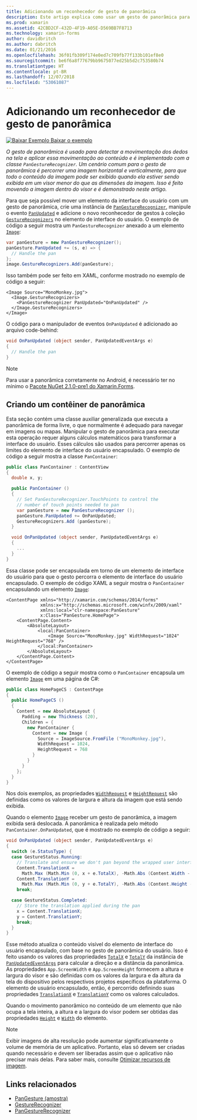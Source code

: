 ```yaml
---
title: Adicionando um reconhecedor de gesto de panorâmica
description: Este artigo explica como usar um gesto de panorâmica para percorrer uma imagem horizontal e verticalmente, para que todo o conteúdo da imagem pode ser exibido quando ela estiver sendo exibida em um visor menor do que as dimensões da imagem.
ms.prod: xamarin
ms.assetid: 42CBD2CF-432D-4F19-A05E-D569BB7F8713
ms.technology: xamarin-forms
author: davidbritch
ms.author: dabritch
ms.date: 01/21/2016
ms.openlocfilehash: 36f01fb309f174e0ed7c709fb77f133b101ef8e0
ms.sourcegitcommit: be6f6a8f77679bb9675077ed25b5d2c753580b74
ms.translationtype: HT
ms.contentlocale: pt-BR
ms.lasthandoff: 12/07/2018
ms.locfileid: "53061087"
---
```

# <a name="adding-a-pan-gesture-recognizer"></a>Adicionando um reconhecedor de gesto de panorâmica

[![Baixar Exemplo](~/media/shared/download.png) Baixar o exemplo](https://developer.xamarin.com/samples/xamarin-forms/WorkingWithGestures/PanGesture/)

_O gesto de panorâmica é usado para detectar a movimentação dos dedos na tela e aplicar essa movimentação ao conteúdo e é implementado com a classe `PanGestureRecognizer`. Um cenário comum para o gesto de panorâmica é percorrer uma imagem horizontal e verticalmente, para que todo o conteúdo da imagem pode ser exibido quando ela estiver sendo exibida em um visor menor do que as dimensões da imagem. Isso é feito movendo a imagem dentro do visor e é demonstrado neste artigo._

Para que seja possível mover um elemento da interface do usuário com um gesto de panorâmica, crie uma instância de [`PanGestureRecognizer`](xref:Xamarin.Forms.PanGestureRecognizer), manipule o evento [`PanUpdated`](xref:Xamarin.Forms.PanGestureRecognizer.PanUpdated) e adicione o novo reconhecedor de gestos à coleção [`GestureRecognizers`](xref:Xamarin.Forms.View.GestureRecognizers) no elemento de interface do usuário. O exemplo de código a seguir mostra um `PanGestureRecognizer` anexado a um elemento [`Image`](xref:Xamarin.Forms.Image):

```csharp
var panGesture = new PanGestureRecognizer();
panGesture.PanUpdated += (s, e) => {
  // Handle the pan
};
image.GestureRecognizers.Add(panGesture);
```

Isso também pode ser feito em XAML, conforme mostrado no exemplo de código a seguir:

```xaml
<Image Source="MonoMonkey.jpg">
  <Image.GestureRecognizers>
    <PanGestureRecognizer PanUpdated="OnPanUpdated" />
  </Image.GestureRecognizers>
</Image>
```

O código para o manipulador de eventos `OnPanUpdated` é adicionado ao arquivo code-behind:

```csharp
void OnPanUpdated (object sender, PanUpdatedEventArgs e)
{
  // Handle the pan
}
```

> [!NOTE]
> Para usar a panorâmica corretamente no Android, é necessário ter no mínimo o [Pacote NuGet 2.1.0-pre1 do Xamarin.Forms](https://www.nuget.org/packages/Xamarin.Forms/2.1.0.6501-pre1).

## <a name="creating-a-pan-container"></a>Criando um contêiner de panorâmica

Esta seção contém uma classe auxiliar generalizada que executa a panorâmica de forma livre, o que normalmente é adequado para navegar em imagens ou mapas. Manipular o gesto de panorâmica para executar esta operação requer alguns cálculos matemáticos para transformar a interface do usuário. Esses cálculos são usados para percorrer apenas os limites do elemento de interface do usuário encapsulado. O exemplo de código a seguir mostra a classe `PanContainer`:

```csharp
public class PanContainer : ContentView
{
  double x, y;

  public PanContainer ()
  {
    // Set PanGestureRecognizer.TouchPoints to control the
    // number of touch points needed to pan
    var panGesture = new PanGestureRecognizer ();
    panGesture.PanUpdated += OnPanUpdated;
    GestureRecognizers.Add (panGesture);
  }

  void OnPanUpdated (object sender, PanUpdatedEventArgs e)
  {
    ...
  }
}
```

Essa classe pode ser encapsulada em torno de um elemento de interface do usuário para que o gesto percorra o elemento de interface do usuário encapsulado. O exemplo de código XAML a seguir mostra o `PanContainer` encapsulando um elemento [`Image`](xref:Xamarin.Forms.Image):

```xaml
<ContentPage xmlns="http://xamarin.com/schemas/2014/forms"
             xmlns:x="http://schemas.microsoft.com/winfx/2009/xaml"
             xmlns:local="clr-namespace:PanGesture"
             x:Class="PanGesture.HomePage">
    <ContentPage.Content>
        <AbsoluteLayout>
            <local:PanContainer>
                <Image Source="MonoMonkey.jpg" WidthRequest="1024" HeightRequest="768" />
            </local:PanContainer>
        </AbsoluteLayout>
    </ContentPage.Content>
</ContentPage>
```

O exemplo de código a seguir mostra como o `PanContainer` encapsula um elemento [`Image`](xref:Xamarin.Forms.Image) em uma página de C#:

```csharp
public class HomePageCS : ContentPage
{
  public HomePageCS ()
  {
    Content = new AbsoluteLayout {
      Padding = new Thickness (20),
      Children = {
        new PanContainer {
          Content = new Image {
            Source = ImageSource.FromFile ("MonoMonkey.jpg"),
            WidthRequest = 1024,
            HeightRequest = 768
          }
        }
      }
    };
  }
}
```

Nos dois exemplos, as propriedades [`WidthRequest`](xref:Xamarin.Forms.VisualElement.WidthRequest) e [`HeightRequest`](xref:Xamarin.Forms.VisualElement.HeightRequest) são definidas como os valores de largura e altura da imagem que está sendo exibida.

Quando o elemento [`Image`](xref:Xamarin.Forms.Image) receber um gesto de panorâmica, a imagem exibida será deslocada. A panorâmica é realizada pelo método `PanContainer.OnPanUpdated`, que é mostrado no exemplo de código a seguir:

```csharp
void OnPanUpdated (object sender, PanUpdatedEventArgs e)
{
  switch (e.StatusType) {
  case GestureStatus.Running:
    // Translate and ensure we don't pan beyond the wrapped user interface element bounds.
    Content.TranslationX =
      Math.Max (Math.Min (0, x + e.TotalX), -Math.Abs (Content.Width - App.ScreenWidth));
    Content.TranslationY =
      Math.Max (Math.Min (0, y + e.TotalY), -Math.Abs (Content.Height - App.ScreenHeight));
    break;

  case GestureStatus.Completed:
    // Store the translation applied during the pan
    x = Content.TranslationX;
    y = Content.TranslationY;
    break;
  }
}
```

Esse método atualiza o conteúdo visível do elemento de interface do usuário encapsulado, com base no gesto de panorâmica do usuário. Isso é feito usando os valores das propriedades [`TotalX`](xref:Xamarin.Forms.PanUpdatedEventArgs.TotalX) e [`TotalY`](xref:Xamarin.Forms.PanUpdatedEventArgs.TotalY) da instância de [`PanUpdatedEventArgs`](xref:Xamarin.Forms.PanUpdatedEventArgs) para calcular a direção e a distância da panorâmica. As propriedades `App.ScreenWidth` e `App.ScreenHeight` fornecem a altura e largura do visor e são definidas com os valores da largura e da altura da tela do dispositivo pelos respectivos projetos específicos da plataforma. O elemento de usuário encapsulado, então, é percorrido definindo suas propriedades [`TranslationX`](xref:Xamarin.Forms.VisualElement.TranslationX) e [`TranslationY`](xref:Xamarin.Forms.VisualElement.TranslationY) como os valores calculados.

Quando o movimento panorâmico no conteúdo de um elemento que não ocupa a tela inteira, a altura e a largura do visor podem ser obtidas das propriedades [`Height`](xref:Xamarin.Forms.VisualElement.Height) e [`Width`](xref:Xamarin.Forms.VisualElement.Width) do elemento.

> [!NOTE]
> Exibir imagens de alta resolução pode aumentar significativamente o volume de memória de um aplicativo. Portanto, elas só devem ser criadas quando necessário e devem ser liberadas assim que o aplicativo não precisar mais delas. Para saber mais, consulte [Otimizar recursos de imagem](~/xamarin-forms/deploy-test/performance.md#optimizeimages).

## <a name="related-links"></a>Links relacionados

- [PanGesture (amostra)](https://developer.xamarin.com/samples/xamarin-forms/WorkingWithGestures/PanGesture/)
- [GestureRecognizer](xref:Xamarin.Forms.GestureRecognizer)
- [PanGestureRecognizer](xref:Xamarin.Forms.PanGestureRecognizer)
